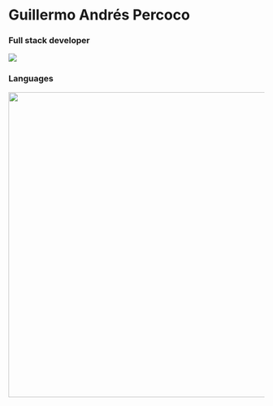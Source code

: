 <h1> Guillermo Andrés Percoco</h1>
<h3>Full stack developer</h3>

<p><img src="https://cr-ss-service.azurewebsites.net/api/ScreenShot?widget=summary&username=gapercoco&branding=false" /></p>
<h3>Languages</h3>
<p><img src="https://wakatime.com/share/@gpercoco/47104fe3-3318-4c53-a181-3cc16ce48d69.svg" height="600px" /></p>


